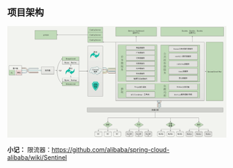 ## 项目架构

![image-20200823103701256](README.assets/image-20200823103701256.png)

**小记：**
限流器：https://github.com/alibaba/spring-cloud-alibaba/wiki/Sentinel